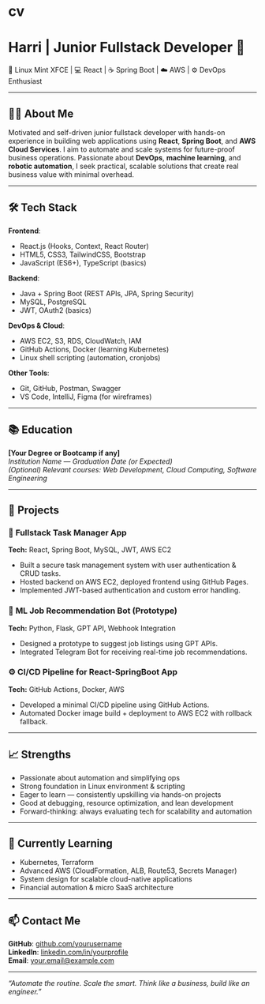 # cv
# Harri | Junior Fullstack Developer 🚀  
📍 Linux Mint XFCE | 💻 React | ☕ Spring Boot | ☁️ AWS | ⚙️ DevOps Enthusiast

---

## 🧑‍💻 About Me

Motivated and self-driven junior fullstack developer with hands-on experience in building web applications using **React**, **Spring Boot**, and **AWS Cloud Services**. I aim to automate and scale systems for future-proof business operations. Passionate about **DevOps**, **machine learning**, and **robotic automation**, I seek practical, scalable solutions that create real business value with minimal overhead.

---

## 🛠️ Tech Stack

**Frontend**:  
- React.js (Hooks, Context, React Router)  
- HTML5, CSS3, TailwindCSS, Bootstrap  
- JavaScript (ES6+), TypeScript (basics)  

**Backend**:  
- Java + Spring Boot (REST APIs, JPA, Spring Security)  
- MySQL, PostgreSQL  
- JWT, OAuth2 (basics)  

**DevOps & Cloud**:  
- AWS EC2, S3, RDS, CloudWatch, IAM  
- GitHub Actions, Docker (learning Kubernetes)  
- Linux shell scripting (automation, cronjobs)  

**Other Tools**:  
- Git, GitHub, Postman, Swagger  
- VS Code, IntelliJ, Figma (for wireframes)  

---

## 📚 Education

**[Your Degree or Bootcamp if any]**  
*Institution Name* — *Graduation Date (or Expected)*  
*(Optional) Relevant courses: Web Development, Cloud Computing, Software Engineering*

---

## 💼 Projects

### 🚀 **Fullstack Task Manager App**
**Tech:** React, Spring Boot, MySQL, JWT, AWS EC2  
- Built a secure task management system with user authentication & CRUD tasks.  
- Hosted backend on AWS EC2, deployed frontend using GitHub Pages.  
- Implemented JWT-based authentication and custom error handling.

### 🧠 **ML Job Recommendation Bot (Prototype)**
**Tech:** Python, Flask, GPT API, Webhook Integration  
- Designed a prototype to suggest job listings using GPT APIs.  
- Integrated Telegram Bot for receiving real-time job recommendations.

### ⚙️ **CI/CD Pipeline for React-SpringBoot App**
**Tech:** GitHub Actions, Docker, AWS  
- Developed a minimal CI/CD pipeline using GitHub Actions.  
- Automated Docker image build + deployment to AWS EC2 with rollback fallback.

---

## 📈 Strengths

- Passionate about automation and simplifying ops
- Strong foundation in Linux environment & scripting  
- Eager to learn — consistently upskilling via hands-on projects  
- Good at debugging, resource optimization, and lean development  
- Forward-thinking: always evaluating tech for scalability and automation  

---

## 🌱 Currently Learning

- Kubernetes, Terraform  
- Advanced AWS (CloudFormation, ALB, Route53, Secrets Manager)  
- System design for scalable cloud-native applications  
- Financial automation & micro SaaS architecture  

---

## 📫 Contact Me

**GitHub**: [github.com/yourusername](https://github.com/yourusername)  
**LinkedIn**: [linkedin.com/in/yourprofile](https://linkedin.com/in/yourprofile)  
**Email**: your.email@example.com  

---

*“Automate the routine. Scale the smart. Think like a business, build like an engineer.”*
